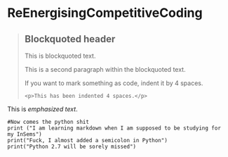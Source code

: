 # ReEnergisingCompetitiveCoding

> ## Blockquoted header
> 
> This is blockquoted text.
> 
> This is a second paragraph within the blockquoted text.
> 
> If you want to mark something as code, indent it by 4 spaces.
> 
>     <p>This has been indented 4 spaces.</p>

This is *emphasized* _text_.

    #Now comes the python shit
    print ("I am learning markdown when I am supposed to be studying for my InSems")
    print("Fuck, I almost added a semicolon in Python")
    print("Python 2.7 will be sorely missed")
